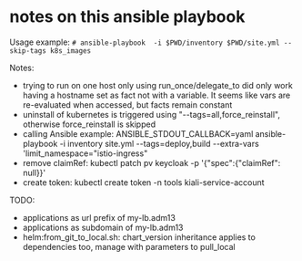 # notes on this ansible playbook

Usage example: 
    `# ansible-playbook  -i $PWD/inventory $PWD/site.yml --skip-tags k8s_images`

Notes:
- trying to run on one host only using run_once/delegate_to did only work having a hostname set as fact not with a variable. It seems like vars are re-evaluated when accessed, but facts remain constant
- uninstall of kubernetes is triggered using "--tags=all,force_reinstall", otherwise force_reinstall is skipped
- calling Ansible example: ANSIBLE_STDOUT_CALLBACK=yaml ansible-playbook -i inventory site.yml --tags=deploy,build --extra-vars 'limit_namespace="istio-ingress"
- remove claimRef: kubectl patch pv keycloak -p '{"spec":{"claimRef": null}}'
- create token: kubectl create token -n tools kiali-service-account


TODO: 
- applications as url prefix of my-lb.adm13
- applications as subdomain of my-lb.adm13
- helm\:from_git_to_local.sh: chart_version inheritance applies to dependencies too, manage with parameters to pull_local
